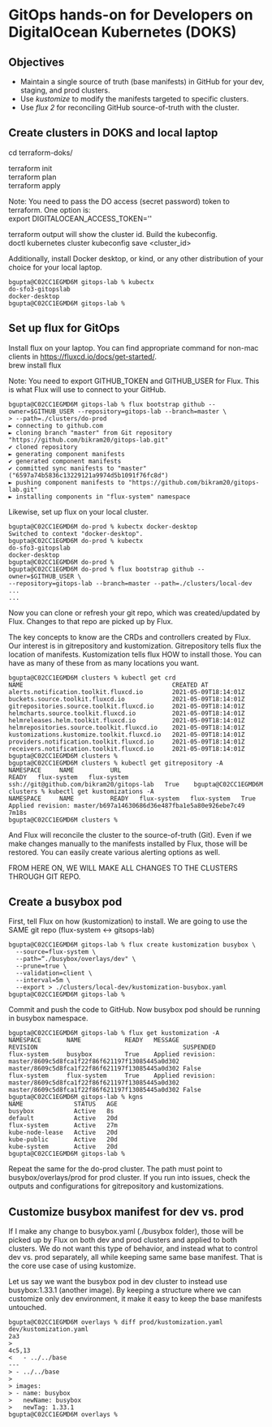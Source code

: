 # GitOps hands-on for Developers on DigitalOcean Kubernetes (DOKS)

## Objectives
- Maintain a single source of truth (base manifests) in GitHub for your dev, staging, and prod clusters.
- Use *kustomize* to modify the manifests targeted to specific clusters.
- Use *flux 2* for reconciling GitHub source-of-truth with the cluster.

## Create clusters in DOKS and local laptop 

cd terraform-doks/


terraform init</br>
terraform plan</br>
terraform apply


Note: You need to pass the DO access (secret password) token to terraform. One option is:</br>
export DIGITALOCEAN_ACCESS_TOKEN='<your secret token>'


terraform output will show the cluster id. Build the kubeconfig.</br>
doctl kubernetes cluster kubeconfig save <cluster_id>


Additionally, install Docker desktop, or kind, or any other distribution of your choice for your local laptop.

```
bgupta@C02CC1EGMD6M gitops-lab % kubectx
do-sfo3-gitopslab
docker-desktop
bgupta@C02CC1EGMD6M gitops-lab % 
```


## Set up flux for GitOps

Install flux on your laptop. You can find appropriate command for non-mac clients in https://fluxcd.io/docs/get-started/. </br>
brew install flux 

Note: You need to export GITHUB_TOKEN and GITHUB_USER for Flux. This is what Flux will use to connect to your GitHub. 

```
bgupta@C02CC1EGMD6M gitops-lab % flux bootstrap github --owner=$GITHUB_USER --repository=gitops-lab --branch=master \
> --path=./clusters/do-prod
► connecting to github.com
► cloning branch "master" from Git repository "https://github.com/bikram20/gitops-lab.git"
✔ cloned repository
► generating component manifests
✔ generated component manifests
✔ committed sync manifests to "master" ("6597a74b5836c13229121a9974d5b1091f76fc8d")
► pushing component manifests to "https://github.com/bikram20/gitops-lab.git"
► installing components in "flux-system" namespace
```

Likewise, set up flux on your local cluster.

```
bgupta@C02CC1EGMD6M do-prod % kubectx docker-desktop
Switched to context "docker-desktop".
bgupta@C02CC1EGMD6M do-prod % kubectx
do-sfo3-gitopslab
docker-desktop
bgupta@C02CC1EGMD6M do-prod % 
bgupta@C02CC1EGMD6M do-prod % flux bootstrap github --owner=$GITHUB_USER \
--repository=gitops-lab --branch=master --path=./clusters/local-dev
...
...
```

Now you can clone or refresh your git repo, which was created/updated by Flux. Changes to that repo are picked up by Flux.

The key concepts to know are the CRDs and controllers created by Flux. Our interest is in gitrepository and kustomization. Gitrepository tells flux the location of manifests. Kustomization tells flux HOW to install those. You can have as many of these from as many locations you want. 

```
bgupta@C02CC1EGMD6M clusters % kubectl get crd
NAME                                         CREATED AT
alerts.notification.toolkit.fluxcd.io        2021-05-09T18:14:01Z
buckets.source.toolkit.fluxcd.io             2021-05-09T18:14:01Z
gitrepositories.source.toolkit.fluxcd.io     2021-05-09T18:14:01Z
helmcharts.source.toolkit.fluxcd.io          2021-05-09T18:14:01Z
helmreleases.helm.toolkit.fluxcd.io          2021-05-09T18:14:01Z
helmrepositories.source.toolkit.fluxcd.io    2021-05-09T18:14:01Z
kustomizations.kustomize.toolkit.fluxcd.io   2021-05-09T18:14:01Z
providers.notification.toolkit.fluxcd.io     2021-05-09T18:14:01Z
receivers.notification.toolkit.fluxcd.io     2021-05-09T18:14:01Z
bgupta@C02CC1EGMD6M clusters % 
bgupta@C02CC1EGMD6M clusters % kubectl get gitrepository -A
NAMESPACE     NAME          URL                                        READY   flux-system   flux-system   ssh://git@github.com/bikram20/gitops-lab   True    bgupta@C02CC1EGMD6M clusters % kubectl get kustomizations -A
NAMESPACE     NAME          READY   flux-system   flux-system   True    Applied revision: master/b697a14630686d36e487fba1e5a80e926ebe7c49   7m18s
bgupta@C02CC1EGMD6M clusters % 
```

And Flux will reconcile the cluster to the source-of-truth (Git). Even if we make changes manually to the manifests installed by Flux, those will be restored. You can easily create various alerting options as well.

FROM HERE ON, WE WILL MAKE ALL CHANGES TO THE CLUSTERS THROUGH GIT REPO.

## Create a busybox pod
First, tell Flux on how (kustomization) to install. We are going to use the SAME git repo (flux-system <-> gitsops-lab)

```
bgupta@C02CC1EGMD6M gitops-lab % flux create kustomization busybox \
  --source=flux-system \
  --path=“./busybox/overlays/dev" \
  --prune=true \
  --validation=client \
  --interval=5m \
  --export > ./clusters/local-dev/kustomization-busybox.yaml
bgupta@C02CC1EGMD6M gitops-lab % 
```

Commit and push the code to GitHub. Now busybox pod should be running in busybox namespace.

```
bgupta@C02CC1EGMD6M gitops-lab % flux get kustomization -A
NAMESPACE       NAME            READY   MESSAGE                                                                 REVISION                                        SUSPENDED 
flux-system     busybox         True    Applied revision: master/8609c5d8fca1f22f86f621197f13085445a0d302       master/8609c5d8fca1f22f86f621197f13085445a0d302 False    
flux-system     flux-system     True    Applied revision: master/8609c5d8fca1f22f86f621197f13085445a0d302       master/8609c5d8fca1f22f86f621197f13085445a0d302 False    
bgupta@C02CC1EGMD6M gitops-lab % kgns
NAME              STATUS   AGE
busybox           Active   8s
default           Active   20d
flux-system       Active   27m
kube-node-lease   Active   20d
kube-public       Active   20d
kube-system       Active   20d
bgupta@C02CC1EGMD6M gitops-lab %
```

Repeat the same for the do-prod cluster. The path must point to busybox/overlays/prod for prod cluster. If you run into issues, check the outputs and configurations for gitrepository and kustomizations.

## Customize busybox manifest for dev vs. prod
If I make any change to busybox.yaml (./busybox folder), those will be picked up by Flux on both dev and prod clusters and applied to both clusters. We do not want this type of behavior, and instead what to control dev vs. prod separately, all while keeping same same base manifest. That is the core use case of using kustomize.

Let us say we want the busybox pod in dev cluster to instead use busybox:1.33.1 (another image). By keeping a structure where we can customize only dev environment, it make it easy to keep the base manifests untouched.

```
bgupta@C02CC1EGMD6M overlays % diff prod/kustomization.yaml dev/kustomization.yaml 
2a3
> 
4c5,13
<   - ../../base
---
> - ../../base
> 
> images:
> - name: busybox
>   newName: busybox
>   newTag: 1.33.1
bgupta@C02CC1EGMD6M overlays % 
```


